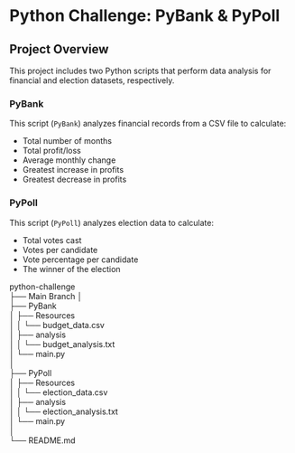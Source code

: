 # Python Challenge: PyBank & PyPoll

## Project Overview

This project includes two Python scripts that perform data analysis for financial and election datasets, respectively.

### PyBank

This script (`PyBank`) analyzes financial records from a CSV file to calculate:
- Total number of months
- Total profit/loss
- Average monthly change
- Greatest increase in profits
- Greatest decrease in profits

### PyPoll

This script (`PyPoll`) analyzes election data to calculate:
- Total votes cast
- Votes per candidate
- Vote percentage per candidate
- The winner of the election


python-challenge  
├── Main Branch
│  
├── PyBank  
│   ├── Resources  
│   │   └── budget_data.csv  
│   ├── analysis  
│   │   └── budget_analysis.txt  
│   └── main.py  
│  
├── PyPoll  
│   ├── Resources  
│   │   └── election_data.csv  
│   ├── analysis  
│   │   └── election_analysis.txt  
│   └── main.py  
│  
└── README.md  


